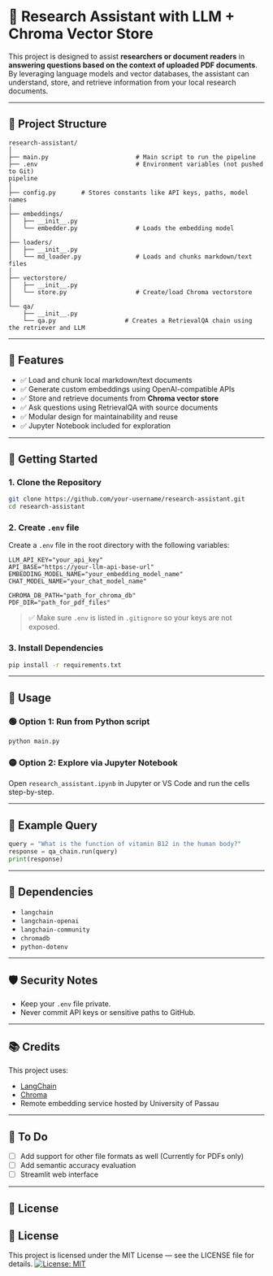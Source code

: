
# 🧠 Research Assistant with LLM + Chroma Vector Store

This project is designed to assist **researchers or document readers** in **answering questions based on the context of uploaded PDF documents**. By leveraging language models and vector databases, the assistant can understand, store, and retrieve information from your local research documents.

---

## 📂 Project Structure

```
research-assistant/
│
├── main.py                        # Main script to run the pipeline
├── .env                           # Environment variables (not pushed to Git)
pipeline
│
├── config.py       # Stores constants like API keys, paths, model names
│
├── embeddings/
│   ├── __init__.py
│   └── embedder.py                # Loads the embedding model
│
├── loaders/
│   ├── __init__.py
│   └── md_loader.py               # Loads and chunks markdown/text files
│
├── vectorstore/
│   ├── __init__.py
│   └── store.py                   # Create/load Chroma vectorstore
│
└── qa/
    ├── __init__.py
    └── qa.py                   # Creates a RetrievalQA chain using the retriever and LLM
```

---

## 🚀 Features

- ✅ Load and chunk local markdown/text documents
- ✅ Generate custom embeddings using OpenAI-compatible APIs
- ✅ Store and retrieve documents from **Chroma vector store**
- ✅ Ask questions using RetrievalQA with source documents
- ✅ Modular design for maintainability and reuse
- ✅ Jupyter Notebook included for exploration

---

## 🧪 Getting Started

### 1. Clone the Repository

```bash
git clone https://github.com/your-username/research-assistant.git
cd research-assistant
```

### 2. Create `.env` file

Create a `.env` file in the root directory with the following variables:

```
LLM_API_KEY="your_api_key"
API_BASE="https://your-llm-api-base-url"
EMBEDDING_MODEL_NAME="your_embedding_model_name"
CHAT_MODEL_NAME="your_chat_model_name"

CHROMA_DB_PATH="path_for_chroma_db"
PDF_DIR="path_for_pdf_files"
```

> ✅ Make sure `.env` is listed in `.gitignore` so your keys are not exposed.

### 3. Install Dependencies

```bash
pip install -r requirements.txt
```

---

## 🧠 Usage

### 🟢 Option 1: Run from Python script

```bash
python main.py
```

### 🟡 Option 2: Explore via Jupyter Notebook

Open `research_assistant.ipynb` in Jupyter or VS Code and run the cells step-by-step.

---

## 🔎 Example Query

```python
query = "What is the function of vitamin B12 in the human body?"
response = qa_chain.run(query)
print(response)
```

---

## 📘 Dependencies

- `langchain`
- `langchain-openai`
- `langchain-community`
- `chromadb`
- `python-dotenv`

---

## 🛡️ Security Notes

- Keep your `.env` file private.
- Never commit API keys or sensitive paths to GitHub.

---

## 📚 Credits

This project uses:
- [LangChain](https://www.langchain.com/)
- [Chroma](https://www.trychroma.com/)
- Remote embedding service hosted by University of Passau

---

## 📌 To Do

- [ ] Add support for other file formats as well (Currently for PDFs only)
- [ ] Add semantic accuracy evaluation
- [ ] Streamlit web interface

---

## 📄 License

## 📄 License

This project is licensed under the MIT License — see the LICENSE file for details.
[![License: MIT](https://img.shields.io/badge/License-MIT-yellow.svg)](https://opensource.org/licenses/MIT)

